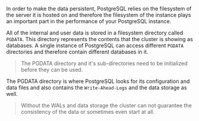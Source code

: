 In order to make the data persistent, PostgreSQL relies on the filesystem of the server it is hosted on and therefore the filesystem of the instance plays an important part in the performance of your PostgreSQL instance.

All of the internal and user data is stored in a filesystem directory called `PGDATA`. This directory represents the contents that the cluster is showing as databases. A single instance of PostgreSQL can access different `PGDATA` directories and therefore contain different databases in it.

> The PGDATA directory and it's sub-directories need to be initialized before they can be used.

The PGDATA directory is where PostgreSQL looks for its configuration and data files and also contains the `Write-Ahead-Logs` and the data storage as well.

> Without the WALs and data storage the cluster can not guarantee the consistency of the data or sometimes even start at all.
